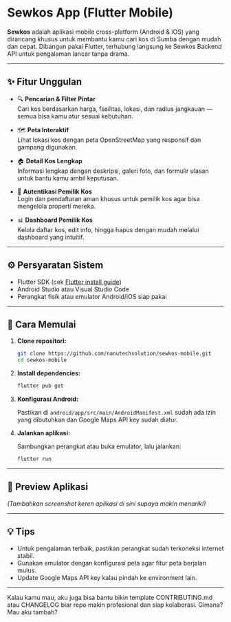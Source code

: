 # Sewkos App (Flutter Mobile)

**Sewkos** adalah aplikasi mobile cross-platform (Android & iOS) yang dirancang khusus untuk membantu kamu cari kos di Sumba dengan mudah dan cepat. Dibangun pakai Flutter, terhubung langsung ke Sewkos Backend API untuk pengalaman lancar tanpa drama.

---

## ✨ Fitur Unggulan

- 🔍 **Pencarian & Filter Pintar**  
  Cari kos berdasarkan harga, fasilitas, lokasi, dan radius jangkauan — semua bisa kamu atur sesuai kebutuhan.

- 🗺️ **Peta Interaktif**  
  Lihat lokasi kos dengan peta OpenStreetMap yang responsif dan gampang digunakan.

- 🏠 **Detail Kos Lengkap**  
  Informasi lengkap dengan deskripsi, galeri foto, dan formulir ulasan untuk bantu kamu ambil keputusan.

- 🔐 **Autentikasi Pemilik Kos**  
  Login dan pendaftaran aman khusus untuk pemilik kos agar bisa mengelola properti mereka.

- 📊 **Dashboard Pemilik Kos**  
  Kelola daftar kos, edit info, hingga hapus dengan mudah melalui dashboard yang intuitif.

---

## ⚙️ Persyaratan Sistem

- Flutter SDK (cek [Flutter install guide](https://flutter.dev/docs/get-started/install))  
- Android Studio atau Visual Studio Code  
- Perangkat fisik atau emulator Android/iOS siap pakai

---

## 🚀 Cara Memulai

1. **Clone repositori:**
    ```bash
    git clone https://github.com/nanutechsolution/sewkos-mobile.git
    cd sewkos-mobile
    ```

2. **Install dependencies:**
    ```bash
    flutter pub get
    ```

3. **Konfigurasi Android:**

    Pastikan di `android/app/src/main/AndroidManifest.xml` sudah ada izin yang dibutuhkan dan Google Maps API key sudah diatur.

4. **Jalankan aplikasi:**

    Sambungkan perangkat atau buka emulator, lalu jalankan:
    ```bash
    flutter run
    ```

---

## 📸 Preview Aplikasi

_(Tambahkan screenshot keren aplikasi di sini supaya makin menarik!)_

---

## 💡 Tips

- Untuk pengalaman terbaik, pastikan perangkat sudah terkoneksi internet stabil.  
- Gunakan emulator dengan konfigurasi peta agar fitur peta berjalan mulus.  
- Update Google Maps API key kalau pindah ke environment lain.

---

Kalau kamu mau, aku juga bisa bantu bikin template CONTRIBUTING.md atau CHANGELOG biar repo makin profesional dan siap kolaborasi. Gimana? Mau aku tambah?

